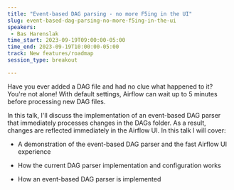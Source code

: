 ```yaml
---
title: "Event-based DAG parsing - no more F5ing in the UI"
slug: event-based-dag-parsing-no-more-f5ing-in-the-ui
speakers:
 - Bas Harenslak
time_start: 2023-09-19T09:00:00-05:00
time_end: 2023-09-19T10:00:00-05:00
track: New features/roadmap
session_type: breakout

---
```


Have you ever added a DAG file and had no clue what happened to it? You're not alone! With default settings, Airflow can wait up to 5 minutes before processing new DAG files.



In this talk, I'll discuss the implementation of an event-based DAG parser that immediately processes changes in the DAGs folder. As a result, changes are reflected immediately in the Airflow UI. In this talk I will cover:



* A demonstration of the event-based DAG parser and the fast Airflow UI experience

* How the current DAG parser implementation and configuration works

* How an event-based DAG parser is implemented